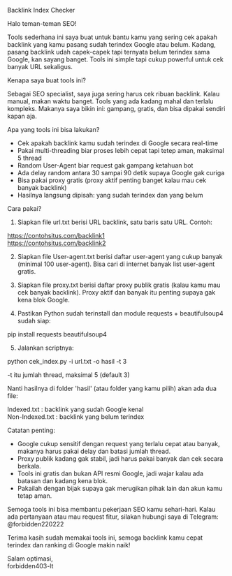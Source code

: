 Backlink Index Checker

Halo teman-teman SEO!

Tools sederhana ini saya buat untuk bantu kamu yang sering cek apakah backlink yang kamu pasang sudah terindex Google atau belum. Kadang, pasang backlink udah capek-capek tapi ternyata belum terindex sama Google, kan sayang banget. Tools ini simple tapi cukup powerful untuk cek banyak URL sekaligus.

Kenapa saya buat tools ini?

Sebagai SEO specialist, saya juga sering harus cek ribuan backlink. Kalau manual, makan waktu banget. Tools yang ada kadang mahal dan terlalu kompleks. Makanya saya bikin ini: gampang, gratis, dan bisa dipakai sendiri kapan aja.

Apa yang tools ini bisa lakukan?

- Cek apakah backlink kamu sudah terindex di Google secara real-time
- Pakai multi-threading biar proses lebih cepat tapi tetep aman, maksimal 5 thread
- Random User-Agent biar request gak gampang ketahuan bot
- Ada delay random antara 30 sampai 90 detik supaya Google gak curiga
- Bisa pakai proxy gratis (proxy aktif penting banget kalau mau cek banyak backlink)
- Hasilnya langsung dipisah: yang sudah terindex dan yang belum

Cara pakai?

1. Siapkan file url.txt berisi URL backlink, satu baris satu URL. Contoh:

https://contohsitus.com/backlink1  
https://contohsitus.com/backlink2

2. Siapkan file User-agent.txt berisi daftar user-agent yang cukup banyak (minimal 100 user-agent). Bisa cari di internet banyak list user-agent gratis.

3. Siapkan file proxy.txt berisi daftar proxy publik gratis (kalau kamu mau cek banyak backlink). Proxy aktif dan banyak itu penting supaya gak kena blok Google.

4. Pastikan Python sudah terinstall dan module requests + beautifulsoup4 sudah siap:

pip install requests beautifulsoup4

5. Jalankan scriptnya:

python cek_index.py -i url.txt -o hasil -t 3

-t itu jumlah thread, maksimal 5 (default 3)

Nanti hasilnya di folder 'hasil' (atau folder yang kamu pilih) akan ada dua file:

Indexed.txt : backlink yang sudah Google kenal  
Non-Indexed.txt : backlink yang belum terindex

Catatan penting:

- Google cukup sensitif dengan request yang terlalu cepat atau banyak, makanya harus pakai delay dan batasi jumlah thread.  
- Proxy publik kadang gak stabil, jadi harus pakai banyak dan cek secara berkala.  
- Tools ini gratis dan bukan API resmi Google, jadi wajar kalau ada batasan dan kadang kena blok.  
- Pakailah dengan bijak supaya gak merugikan pihak lain dan akun kamu tetap aman.

Semoga tools ini bisa membantu pekerjaan SEO kamu sehari-hari. Kalau ada pertanyaan atau mau request fitur, silakan hubungi saya di Telegram: @forbidden220222

Terima kasih sudah memakai tools ini, semoga backlink kamu cepat terindex dan ranking di Google makin naik!

Salam optimasi,  
forbidden403-lt
